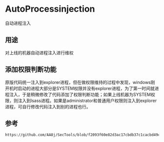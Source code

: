 # AutoProcessinjection
自动进程注入

## 用途
对上线的机器自动进程注入进行维权

## 添加权限判断功能
原版代码统一注入到explorer进程，但在做权限维持的过程中发现，windows刚开机时启动的进程大部分是SYSTEM权限并没有explorer进程，为了第一时间就进程注入，于是稍微修改了代码添加了权限判断功能；如果上线机器为SYSTEM权限，则注入到lsass进程。如果是administrator和普通用户权限则注入到explorer进程，可自行修改代码注入到别的进程也行。

## 参考
```
https://github.com/AA8j/SecTools/blob/f2093f60e82d3ac17cbdb37c1cacbd49c66d8a03/CS/AutoProcessMigration/AutoProcessMigration.cna#L4
```
